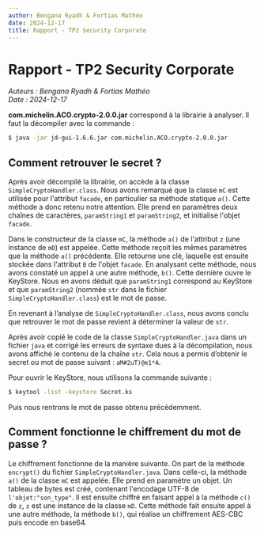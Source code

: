 ```yaml
---
author: Bengana Ryadh & Fortias Mathéo  
date: 2024-12-17  
title: Rapport - TP2 Security Corporate  
---
```


# Rapport - TP2 Security Corporate

_Auteurs : Bengana Ryadh & Fortias Mathéo_  
_Date : 2024-12-17_

**com.michelin.ACO.crypto-2.0.0.jar** correspond à la librairie à analyser. Il faut la décompiler avec la commande :
```bash
$ java -jar jd-gui-1.6.6.jar com.michelin.ACO.crypto-2.0.0.jar
```

## Comment retrouver le secret ?

Après avoir décompilé la librairie, on accède à la classe `SimpleCryptoHandler.class`. Nous avons remarqué que la classe `mC` est utilisée pour l'attribut `facade`, en particulier sa méthode statique `a()`. Cette méthode a donc retenu notre attention. Elle prend en paramètres deux chaînes de caractères, `paramString1` et `paramString2`, et initialise l'objet `facade`.

Dans le constructeur de la classe `mC`, la méthode `a()` de l'attribut `z` (une instance de `mD`) est appelée. Cette méthode reçoit les mêmes paramètres que la méthode `a()` précédente. Elle retourne une clé, laquelle est ensuite stockée dans l'attribut `B` de l'objet `facade`. En analysant cette méthode, nous avons constaté un appel à une autre méthode, `b()`. Cette dernière ouvre le KeyStore. Nous en avons déduit que `paramString1` correspond au KeyStore et que `paramString2` (nommée `str` dans le fichier `SimpleCryptoHandler.class`) est le mot de passe.

En revenant à l’analyse de `SimpleCryptoHandler.class`, nous avons conclu que retrouver le mot de passe revient à déterminer la valeur de `str`.

Après avoir copié le code de la classe `SimpleCryptoHandler.java` dans un fichier `java` et corrigé les erreurs de syntaxe dues à la décompilation, nous avons affiché le contenu de la chaîne `str`. Cela nous a permis d’obtenir le secret ou mot de passe suivant : `aM#2uT)@e1*A`.

Pour ouvrir le KeyStore, nous utilisons la commande suivante :  
```bash
$ keytool -list -keystore Secret.ks
```
Puis nous rentrons le mot de passe obtenu précédemment.

## Comment fonctionne le chiffrement du mot de passe ?

Le chiffrement fonctionne de la manière suivante. On part de la méthode ```encrypt()``` du fichier `SimpleCryptoHandler.java`. Dans celle-ci, la méthode ```a()``` de la classe ```mC``` est appelée. Elle prend en paramètre un objet. Un tableau de bytes est créé,  contenant l'encodage UTF-8 de ```l'objet:"son_type"```. Il est ensuite chiffré en faisant appel à la méthode ```c()``` de ```z```, ```z``` est une instance de la classe ```mD```. Cette méthode fait ensuite appel à une autre méthode, la méthode ```b()```, qui réalise un chiffrement AES-CBC puis encode en base64.
